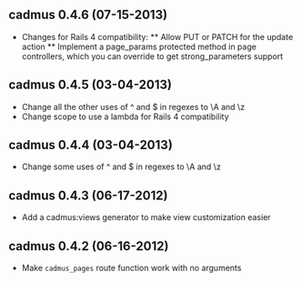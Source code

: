 ## cadmus 0.4.6 (07-15-2013)

* Changes for Rails 4 compatibility:
** Allow PUT or PATCH for the update action
** Implement a page_params protected method in page controllers, which you can override to get strong_parameters support

## cadmus 0.4.5 (03-04-2013)

* Change all the other uses of ^ and $ in regexes to \A and \z
* Change scope to use a lambda for Rails 4 compatibility

## cadmus 0.4.4 (03-04-2013)

* Change some uses of ^ and $ in regexes to \A and \z

## cadmus 0.4.3 (06-17-2012)

* Add a cadmus:views generator to make view customization easier

## cadmus 0.4.2 (06-16-2012)

* Make `cadmus_pages` route function work with no arguments
